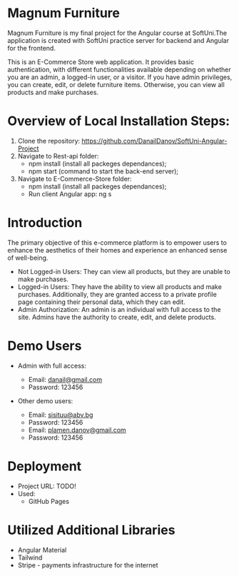 <!-- # SoftUni-Angular-Project
The final project for the Angular course at Software University.

https://danaildanov.github.io/SoftUni-Angular-Project/ -->



# Magnum Furniture

Magnum Furniture is my final project for the Angular course at SoftUni.The application is created with SoftUni practice server for backend and Angular for the frontend.

This is an E-Commerce Store web application. It provides basic authentication, with different functionalities available depending on whether you are an admin, a logged-in user, or a visitor. If you have admin privileges, you can create, edit, or delete furniture items. Otherwise, you can view all products and make purchases.

# Overview of Local Installation Steps:

1. Clone the repository: https://github.com/DanailDanov/SoftUni-Angular-Project
2. Navigate to Rest-api folder: 
    - npm install (install all packeges dependances);
    - npm start (command to start the back-end server);
3. Navigate to E-Commerce-Store folder: 
    - npm install (install all packeges dependances);
    - Run client Angular app: ng s

# Introduction 

 The primary objective of this e-commerce platform is to empower users to enhance the aesthetics of their homes and experience an enhanced sense of well-being.

 - Not Logged-in Users: They can view all products, but they are unable to make purchases. 
 - Logged-in Users: They have the ability to view all products and make purchases.
   Additionally, they are granted access to a private profile page containing their personal data, which they can edit.
 - Admin Authorization: An admin is an individual with full access to the site.
   Admins have the authority to create, edit, and delete products.

# Demo Users

 * Admin with full access: 
    - Email: danail@gmail.com
    - Password: 123456

 * Other demo users: 
    - Email: sisituu@abv.bg
    - Password: 123456
    - Email: plamen.danov@gmail.com
    - Password: 123456

# Deployment

 * Project URL: TODO!
 * Used: 
    - GitHub Pages

# Utilized Additional Libraries
 
 * Angular Material 
 * Tailwind
 * Stripe - payments infrastructure for the internet

    
